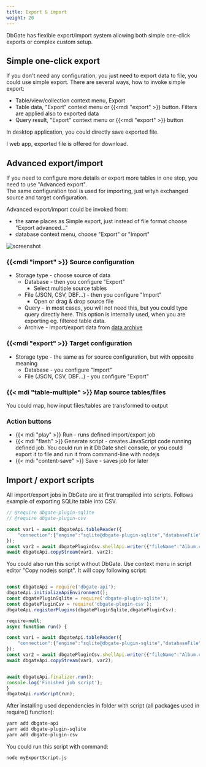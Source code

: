 ```yaml
---
title: Export & import
weight: 20
---
```


DbGate has flexible export/import system allowing both simple one-click exports or complex custom setup.

## Simple one-click export

If you don't need any configuration, you just need to export data to file, you could use simple export. There are several ways, how to invoke simple export:
- Table/view/collection context menu, Export
- Table data, "Export" context menu or {{<mdi "export" >}} button. Filters are applied also to exported data
- Query result, "Export" context menu or {{<mdi "export" >}} button

In desktop application, you could directly save exported file.

I web app, exported file is offered for download.

## Advanced export/import
If you need to configure more details or export more tables in one stop, you need to use "Advanced export".  
The same configuration tool is used for importing, just wityh exchanged source and target configuration.

Advanced export/import could be invoked from:
- the same places as Simple export, just instead of file format choose "Export advanced..."
- database context menu, choose "Export" or "Import"


![screenshot](https://media.dbgate.io/img/configure-export-csv-light.png)

### {{<mdi "import" >}} Source configuration
* Storage type - choose source of data
  * Database - then you configure "Export"
    * Select multiple source tables
  * File (JSON, CSV, DBF...) - then you configure "Import"
    * Open or drag & drop source file
  * Query - in most cases, you will not need this, but you could type query directly here. This option is internally used, when you are exporting eg. filtered table data.
  * Archive - import/export data from [data archive](archives)

### {{<mdi "export" >}} Target configuration
* Storage type - the same as for source configuration, but with opposite meaning
  * Database - you configure "Import"
  * File (JSON, CSV, DBF...) - you configure "Export"

### {{< mdi "table-multiple" >}} Map source tables/files
You could map, how input files/tables are transformed to output

### Action buttons
  * {{< mdi "play" >}} Run - runs defined import/export job
  * {{< mdi "flash" >}} Generate script - creates JavaScript code running defined job. You could run in it DbGate shell console, or you could export it to file and run it from command-line with nodejs
  * {{< mdi "content-save" >}} Save - saves job for later

## Import / export scripts
All import/export jobs in DbGate are at first transpiled into scripts. Follows example of exporting SQLite table into CSV.

```js
// @require dbgate-plugin-sqlite
// @require dbgate-plugin-csv

const var1 = await dbgateApi.tableReader({
    "connection":{"engine":"sqlite@dbgate-plugin-sqlite","databaseFile":"/home/jena/test/chinook/Chinook.db"}
});
const var2 = await dbgatePluginCsv.shellApi.writer({"fileName":"Album.csv"});
await dbgateApi.copyStream(var1, var2);
```

You could also run this script without DbGate. Use context menu in script editor "Copy nodejs script". It will copy following script:

```js

const dbgateApi = require('dbgate-api');
dbgateApi.initializeApiEnvironment();
const dbgatePluginSqlite = require('dbgate-plugin-sqlite');
const dbgatePluginCsv = require('dbgate-plugin-csv');
dbgateApi.registerPlugins(dbgatePluginSqlite,dbgatePluginCsv);

require=null;
async function run() {

const var1 = await dbgateApi.tableReader({
    "connection":{"engine":"sqlite@dbgate-plugin-sqlite","databaseFile":"/home/jena/test/chinook/Chinook.db"}
});
const var2 = await dbgatePluginCsv.shellApi.writer({"fileName":"Album.csv"});
await dbgateApi.copyStream(var1, var2);


await dbgateApi.finalizer.run();
console.log('Finished job script');
}
dbgateApi.runScript(run);
```

After installing used dependencies in folder with script (all packages used in require() function):

```sh
yarn add dbgate-api
yarn add dbgate-plugin-sqlite
yarn add dbgate-plugin-csv
```

You could run this script with command:

```sh
node myExportScript.js
```